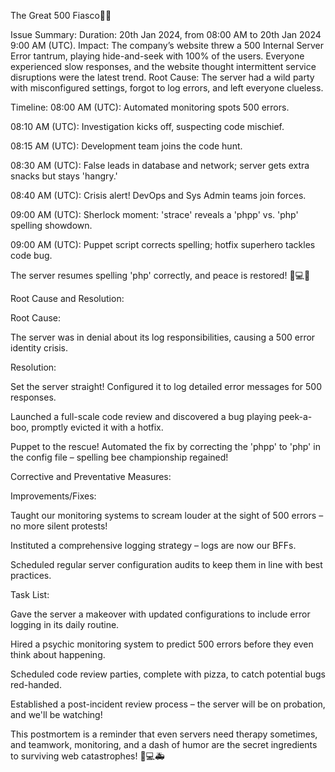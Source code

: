  The Great 500 Fiasco🚀💥

Issue Summary:
Duration: 20th Jan 2024, from 08:00 AM to 20th Jan 2024 9:00 AM (UTC).
Impact: The company’s website threw a 500 Internal Server Error tantrum, playing hide-and-seek with 100% of the users. Everyone experienced slow responses, and the website thought intermittent service disruptions were the latest trend.
Root Cause:
The server had a wild party with misconfigured settings, forgot to log errors, and left everyone clueless.

Timeline:
08:00 AM (UTC): Automated monitoring spots 500 errors.

08:10 AM (UTC): Investigation kicks off, suspecting code mischief.

08:15 AM (UTC): Development team joins the code hunt.

08:30 AM (UTC): False leads in database and network; server gets extra snacks but stays 'hangry.'

08:40 AM (UTC): Crisis alert! DevOps and Sys Admin teams join forces.

09:00 AM (UTC): Sherlock moment: 'strace' reveals a 'phpp' vs. 'php' spelling showdown.

09:00 AM (UTC): Puppet script corrects spelling; hotfix superhero tackles code bug.

The server resumes spelling 'php' correctly, and peace is restored! 🚀💻✨

Root Cause and Resolution:

Root Cause:

The server was in denial about its log responsibilities, causing a 500 error identity crisis.

Resolution:

Set the server straight! Configured it to log detailed error messages for 500 responses.

Launched a full-scale code review and discovered a bug playing peek-a-boo, promptly evicted it with a hotfix.

Puppet to the rescue! Automated the fix by correcting the 'phpp' to 'php' in the config file – spelling bee championship regained!

Corrective and Preventative Measures:

Improvements/Fixes:

Taught our monitoring systems to scream louder at the sight of 500 errors – no more silent protests!

Instituted a comprehensive logging strategy – logs are now our BFFs.

Scheduled regular server configuration audits to keep them in line with best practices.



Task List:

Gave the server a makeover with updated configurations to include error logging in its daily routine.

Hired a psychic monitoring system to predict 500 errors before they even think about happening.

Scheduled code review parties, complete with pizza, to catch potential bugs red-handed.

Established a post-incident review process – the server will be on probation, and we'll be watching!

This postmortem is a reminder that even servers need therapy sometimes, and teamwork, monitoring, and a dash of humor are the secret ingredients to surviving web catastrophes! 🦸💻🚑

